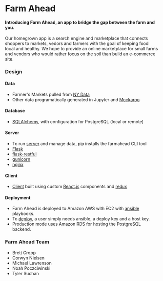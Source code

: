 # Farm Ahead
#### Introducing Farm Ahead, an app to bridge the gap between the farm and you.
Our homegrown app is a search engine and marketplace that connects shoppers to markets, vedors and farmers with the goal of keeping food local and healthy. We hope to provide an online marketplace for small farms and vendors who would rather focus on the soil than build an e-commerce site.

### Design
#### Data
* Farmer's Markets pulled from [NY Data](https://data.ny.gov/Economic-Development/Farmers-Markets-in-New-York-State/qq4h-8p86)
* Other data programatically generated in Jupyter and [Mockaroo](https://www.mockaroo.com)

#### Database
* [SQLAlchemy](https://www.sqlalchemy.org/), with configuration for PostgreSQL (local or remote)

#### Server
* To run [server](server/README.md) and manage data, pip installs the farmahead CLI tool
* [Flask](https://flask.palletsprojects.com/en/1.1.x/)
* [flask-restful](https://flask-restful.readthedocs.io/en/latest/)
* [gunicorn](https://gunicorn.org/)
* [nginx](https://www.nginx.com/)

#### Client
* [Client](client/README.md) built using custom [React.js](https://reactjs.org/) components and [redux](https://react-redux.js.org/)

#### Deployment 
* Farm Ahead is deployed to Amazon AWS with EC2 with [ansible](https://www.ansible.com/) playbooks. 
* To [deploy](ansible/README.md), a user simply needs ansible, a deploy key and a host key.
* Production mode uses Amazon RDS for hosting the PostgreSQL backend.

### Farm Ahead Team
* Brett Cropp
* Corwyn Nielsen
* Michael Lawrenson
* Noah Poczciwinski
* Tyler Suchan
